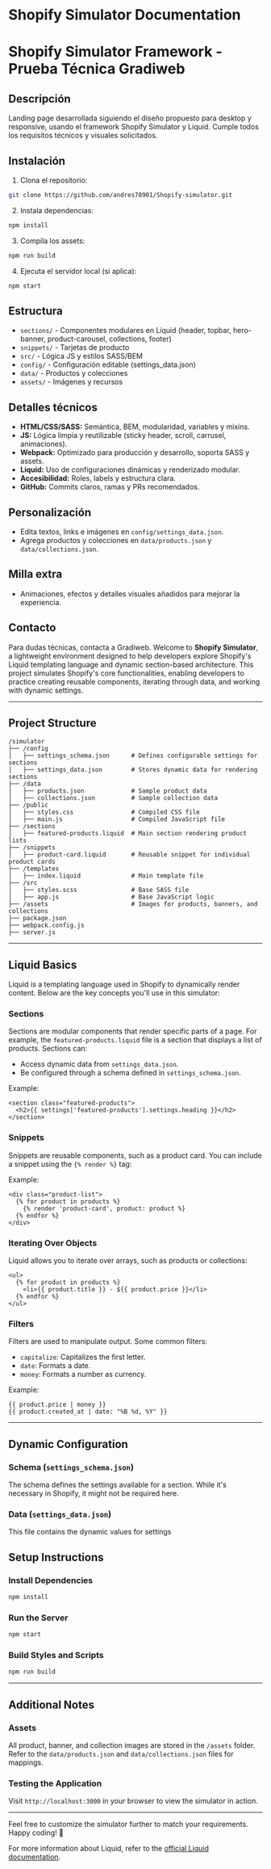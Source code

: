 # Shopify Simulator Documentation
# Shopify Simulator Framework - Prueba Técnica Gradiweb

## Descripción
Landing page desarrollada siguiendo el diseño propuesto para desktop y responsive, usando el framework Shopify Simulator y Liquid. Cumple todos los requisitos técnicos y visuales solicitados.

## Instalación
1. Clona el repositorio:
  ```sh
git clone https://github.com/andres78901/Shopify-simulator.git
```
2. Instala dependencias:
  ```sh
npm install
```
3. Compila los assets:
  ```sh
npm run build
```
4. Ejecuta el servidor local (si aplica):
  ```sh
npm start
```

## Estructura
- `sections/` - Componentes modulares en Liquid (header, topbar, hero-banner, product-carousel, collections, footer)
- `snippets/` - Tarjetas de producto
- `src/` - Lógica JS y estilos SASS/BEM
- `config/` - Configuración editable (settings_data.json)
- `data/` - Productos y colecciones
- `assets/` - Imágenes y recursos

## Detalles técnicos
- **HTML/CSS/SASS:** Semántica, BEM, modularidad, variables y mixins.
- **JS:** Lógica limpia y reutilizable (sticky header, scroll, carrusel, animaciones).
- **Webpack:** Optimizado para producción y desarrollo, soporta SASS y assets.
- **Liquid:** Uso de configuraciones dinámicas y renderizado modular.
- **Accesibilidad:** Roles, labels y estructura clara.
- **GitHub:** Commits claros, ramas y PRs recomendados.

## Personalización
- Edita textos, links e imágenes en `config/settings_data.json`.
- Agrega productos y colecciones en `data/products.json` y `data/collections.json`.

## Milla extra
- Animaciones, efectos y detalles visuales añadidos para mejorar la experiencia.

## Contacto
Para dudas técnicas, contacta a Gradiweb.
Welcome to **Shopify Simulator**, a lightweight environment designed to help developers explore Shopify's Liquid templating language and dynamic section-based architecture. This project simulates Shopify's core functionalities, enabling developers to practice creating reusable components, iterating through data, and working with dynamic settings.

---

## **Project Structure**

```
/simulator
├── /config
│   ├── settings_schema.json      # Defines configurable settings for sections
│   ├── settings_data.json        # Stores dynamic data for rendering sections
├── /data
│   ├── products.json             # Sample product data
│   ├── collections.json          # Sample collection data
├── /public
│   ├── styles.css                # Compiled CSS file
│   ├── main.js                   # Compiled JavaScript file
├── /sections
│   ├── featured-products.liquid  # Main section rendering product lists
├── /snippets
│   ├── product-card.liquid       # Reusable snippet for individual product cards
├── /templates
│   ├── index.liquid              # Main template file
├── /src
│   ├── styles.scss               # Base SASS file
│   ├── app.js                    # Base JavaScript logic
├── /assets                       # Images for products, banners, and collections
├── package.json
├── webpack.config.js
├── server.js
```

---

## **Liquid Basics**

Liquid is a templating language used in Shopify to dynamically render content. Below are the key concepts you'll use in this simulator:

### **Sections**

Sections are modular components that render specific parts of a page. For example, the `featured-products.liquid` file is a section that displays a list of products. Sections can:

- Access dynamic data from `settings_data.json`.
- Be configured through a schema defined in `settings_schema.json`.

Example:

```liquid
<section class="featured-products">
  <h2>{{ settings['featured-products'].settings.heading }}</h2>
</section>
```

### **Snippets**

Snippets are reusable components, such as a product card. You can include a snippet using the `{% render %}` tag:

Example:

```liquid
<div class="product-list">
  {% for product in products %}
    {% render 'product-card', product: product %}
  {% endfor %}
</div>
```

### **Iterating Over Objects**

Liquid allows you to iterate over arrays, such as products or collections:

```liquid
<ul>
  {% for product in products %}
    <li>{{ product.title }} - ${{ product.price }}</li>
  {% endfor %}
</ul>
```

### **Filters**

Filters are used to manipulate output. Some common filters:

- `capitalize`: Capitalizes the first letter.
- `date`: Formats a date.
- `money`: Formats a number as currency.

Example:

```liquid
{{ product.price | money }}
{{ product.created_at | date: "%B %d, %Y" }}
```

---

## **Dynamic Configuration**

### **Schema (`settings_schema.json`)**

The schema defines the settings available for a section. While it's necessary in Shopify, it might not be required here.

### **Data (`settings_data.json`)**

This file contains the dynamic values for settings

## **Setup Instructions**

### **Install Dependencies**

```bash
npm install
```

### **Run the Server**

```bash
npm start
```

### **Build Styles and Scripts**

```bash
npm run build
```

---

## **Additional Notes**

### **Assets**

All product, banner, and collection images are stored in the `/assets` folder. Refer to the `data/products.json` and `data/collections.json` files for mappings.

### **Testing the Application**

Visit `http://localhost:3000` in your browser to view the simulator in action.

---

Feel free to customize the simulator further to match your requirements. Happy coding! 🚀

For more information about Liquid, refer to the [official Liquid documentation](https://liquidjs.com/tutorials/intro-to-liquid.html).
